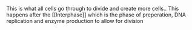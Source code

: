 This is what all cells go through to divide and create more cells.. This happens after the [[Interphase]] which is the phase of preperation, DNA replication and enzyme production to allow for division 